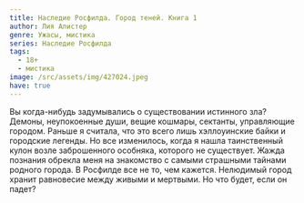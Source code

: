 ```yaml
---
title: Наследие Росфилда. Город теней. Книга 1
author: Лия Алистер
genre: Ужасы, мистика
series: Наследие Росфилда
tags:
  - 18+
  - мистика
image: /src/assets/img/427024.jpeg
have: true
---
```

Вы когда-нибудь задумывались о существовании истинного зла? Демоны, неупокоенные души, вещие кошмары, сектанты, управляющие городом. Раньше я считала, что это всего лишь хэллоуинские байки и городские легенды. Но все изменилось, когда я нашла таинственный кулон возле заброшенного особняка, которого не существует. Жажда познания обрекла меня на знакомство с самыми страшными тайнами родного города. В Росфилде все не то, чем кажется. Нелюдимый город хранит равновесие между живыми и мертвыми. Но что будет, если он падет?
